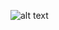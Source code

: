 ![alt text](https://github.com/[username]/[reponame]/blob/[branch]/img/HackerRank-Logo.png?raw=true)
